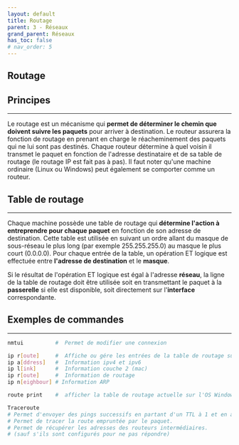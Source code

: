 ```yaml
---
layout: default
title: Routage
parent: 3 - Réseaux
grand_parent: Réseaux
has_toc: false
# nav_order: 5
---
```


## Routage

## Principes

---

Le routage est un mécanisme qui **permet de déterminer le chemin que doivent suivre les paquets** pour arriver à destination. Le routeur assurera la fonction de routage en prenant en charge le réacheminement des paquets qui ne lui sont pas destinés. Chaque routeur détermine à quel voisin il transmet le paquet en fonction de l'adresse destinataire et de sa table de routage (le routage IP est fait pas à pas). Il faut noter qu'une machine ordinaire (Linux ou Windows) peut également se comporter comme un routeur.

## Table de routage

---

Chaque machine possède une table de routage qui **détermine l'action à entreprendre pour chaque paquet** en fonction de son adresse de destination. Cette table est utilisée en suivant un ordre allant du masque de sous-réseau le plus long (par exemple 255.255.255.0) au masque le plus court (0.0.0.0). Pour chaque entrée de la table, un opération ET logique est effectuée entre **l'adresse de destination** et le **masque**.

Si le résultat de l'opération ET logique est égal à l'adresse **réseau**, la ligne de la table de routage doit être utilisée soit en transmettant le paquet à la **passerelle** si elle est disponible, soit directement sur l'**interface** correspondante.

## Exemples de commandes

---

```bash
nmtui          #  Permet de modifier une connexion
```

```bash
ip r[oute]     #  Affiche ou gére les entrées de la table de routage sur un OS basé sur Unix ou Linux
ip a[ddress]   #  Information ipv4 et ipv6
ip l[ink]      #  Information couche 2 (mac)
ip r[oute]     #  Information de routage
ip n[eighbour] # Information ARP
```

```bash
route print    #  afficher la table de routage actuelle sur l'OS Windowss
```

```bash
Traceroute
# Permet d'envoyer des pings successifs en partant d'un TTL à 1 et en augmentant de 1 à chaque essai.
# Permet de tracer la route empruntée par le paquet.
# Permet de récupérer les adresses des routeurs intermédiaires.
# (sauf s'ils sont configurés pour ne pas répondre)
```
